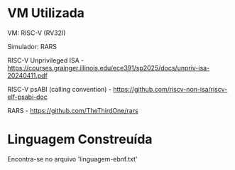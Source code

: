 # VM Utilizada
VM: RISC-V (RV32I)

Simulador: RARS

RISC-V Unprivileged ISA - https://courses.grainger.illinois.edu/ece391/sp2025/docs/unpriv-isa-20240411.pdf

RISC-V psABI (calling convention) - https://github.com/riscv-non-isa/riscv-elf-psabi-doc

RARS - https://github.com/TheThirdOne/rars

# Linguagem Constreuída

Encontra-se no arquivo 'linguagem-ebnf.txt'